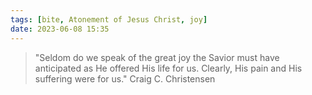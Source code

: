 ```yaml
---
tags: [bite, Atonement of Jesus Christ, joy]
date: 2023-06-08 15:35
---
```


> "Seldom do we speak of the great joy the Savior must have anticipated as He offered His life for us. Clearly, His pain and His suffering were for us."
> Craig C. Christensen

